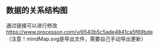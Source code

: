 ## 数据的关系结构图
通过链接可以进行修改  
https://www.processon.com/v/6540b5c5ade4841ca5f69bde  
（注意！mindMap.svg是导出文件，需要自己手动导出更新）
